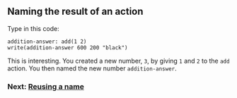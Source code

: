 ## Naming the result of an action

Type in this code:

```
addition-answer: add(1 2)
write(addition-answer 600 200 "black")
```

This is interesting. You created a new number, `3`, by giving `1` and `2` to the `add` action.  You then named the new number `addition-answer`.

### Next: [Reusing a name](#reusing-a-name)
